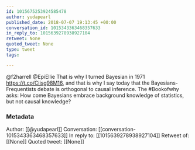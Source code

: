 ```yaml
---
id: 1015675253924585478
author: yudapearl
published_date: 2018-07-07 19:13:45 +00:00
conversation_id: 1015343363468357633
in_reply_to: 1015639278938927104
retweet: None
quoted_tweet: None
type: tweet
tags:

---
```


@f2harrell @EpiEllie That is why I turned Bayesian in 1971 https://t.co/Ciisg98M16, and that is why I say today that the Bayesians-Frequentists debate
is orthogonal to causal inference. The #Bookofwhy asks: How come Bayesians embrace background knowledge of statistics, but not causal knowledge?

### Metadata

Author: [[@yudapearl]]
Conversation: [[conversation-1015343363468357633]]
In reply to: [[1015639278938927104]]
Retweet of: [[None]]
Quoted tweet: [[None]]
